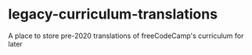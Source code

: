 # legacy-curriculum-translations
A place to store pre-2020 translations of freeCodeCamp's curriculum for later
